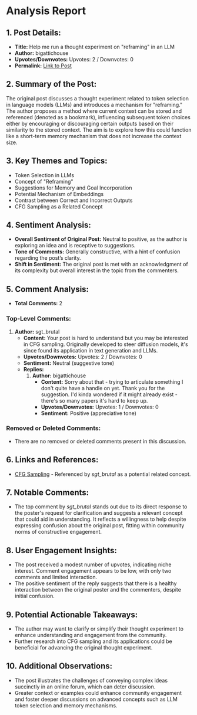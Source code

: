 # Analysis Report

## 1. Post Details:
- **Title:** Help me run a thought experiment on "reframing" in an LLM
- **Author:** bigattichouse
- **Upvotes/Downvotes:** Upvotes: 2 / Downvotes: 0
- **Permalink:** [Link to Post](https://www.reddit.com/r/LocalLLaMA/comments/1hfnj3e/help_me_run_a_thought_experiment_on_reframing_in/)

## 2. Summary of the Post:
The original post discusses a thought experiment related to token selection in language models (LLMs) and introduces a mechanism for "reframing." The author proposes a method where current context can be stored and referenced (denoted as a bookmark), influencing subsequent token choices either by encouraging or discouraging certain outputs based on their similarity to the stored context. The aim is to explore how this could function like a short-term memory mechanism that does not increase the context size.

## 3. Key Themes and Topics:
- Token Selection in LLMs
- Concept of "Reframing"
- Suggestions for Memory and Goal Incorporation
- Potential Mechanism of Embeddings
- Contrast between Correct and Incorrect Outputs
- CFG Sampling as a Related Concept

## 4. Sentiment Analysis:
- **Overall Sentiment of Original Post:** Neutral to positive, as the author is exploring an idea and is receptive to suggestions.
- **Tone of Comments:** Generally constructive, with a hint of confusion regarding the post’s clarity.
- **Shift in Sentiment:** The original post is met with an acknowledgment of its complexity but overall interest in the topic from the commenters.

## 5. Comment Analysis:
- **Total Comments:** 2

### Top-Level Comments:
1. **Author:** sgt_brutal
   - **Content:** Your post is hard to understand but you may be interested in CFG sampling. Originally developed to steer diffusion models, it's since found its application in text generation and LLMs.
   - **Upvotes/Downvotes:** Upvotes: 2 / Downvotes: 0
   - **Sentiment:** Neutral (suggestive tone)
   - **Replies:**
     1. **Author:** bigattichouse
        - **Content:** Sorry about that - trying to articulate something I don't quite have a handle on yet. Thank you for the suggestion. I'd kinda wondered if it might already exist - there's so many papers it's hard to keep up. 
        - **Upvotes/Downvotes:** Upvotes: 1 / Downvotes: 0
        - **Sentiment:** Positive (appreciative tone)

### Removed or Deleted Comments:
- There are no removed or deleted comments present in this discussion.

## 6. Links and References:
- [CFG Sampling](https://www.reddit.com/r/LocalLLaMA/comments/1hfnj3e/help_me_run_a_thought_experiment_on_reframing_in/) - Referenced by *sgt_brutal* as a potential related concept.

## 7. Notable Comments:
- The top comment by *sgt_brutal* stands out due to its direct response to the poster's request for clarification and suggests a relevant concept that could aid in understanding. It reflects a willingness to help despite expressing confusion about the original post, fitting within community norms of constructive engagement.

## 8. User Engagement Insights:
- The post received a modest number of upvotes, indicating niche interest. Comment engagement appears to be low, with only two comments and limited interaction. 
- The positive sentiment of the reply suggests that there is a healthy interaction between the original poster and the commenters, despite initial confusion.

## 9. Potential Actionable Takeaways:
- The author may want to clarify or simplify their thought experiment to enhance understanding and engagement from the community. 
- Further research into CFG sampling and its applications could be beneficial for advancing the original thought experiment.

## 10. Additional Observations:
- The post illustrates the challenges of conveying complex ideas succinctly in an online forum, which can deter discussion.
- Greater context or examples could enhance community engagement and foster deeper discussions on advanced concepts such as LLM token selection and memory mechanisms.